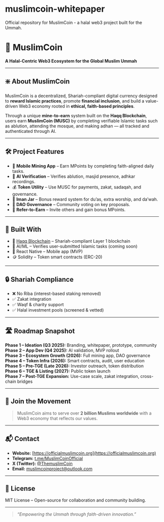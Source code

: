 # muslimcoin-whitepaper
Official repository for MuslimCoin - a halal web3 project built for the Ummah. 
# 🕌 MuslimCoin

**A Halal-Centric Web3 Ecosystem for the Global Muslim Ummah**

---

## ❇️ About MuslimCoin

MuslimCoin is a decentralized, Shariah-compliant digital currency designed to **reward Islamic practices**, promote **financial inclusion**, and build a value-driven Web3 economy rooted in **ethical, faith-based principles**.

Through a unique **mine-to-earn** system built on the **Haqq Blockchain**, users earn **MuslimCoin (MUSC)** by completing verifiable Islamic tasks such as ablution, attending the mosque, and making adhan — all tracked and authenticated through AI.

---

## 🛠️ Project Features

- 📱 **Mobile Mining App** – Earn MPoints by completing faith-aligned daily tasks.
- 🤖 **AI Verification** – Verifies ablution, masjid presence, adhkar recordings.
- 💰 **Token Utility** – Use MUSC for payments, zakat, sadaqah, and governance.
- 🎁 **Iman Jar** – Bonus reward system for du’as, extra worship, and da’wah.
- 🌙 **DAO Governance** – Community voting on key proposals.
- 📢 **Refer-to-Earn** – Invite others and gain bonus MPoints.

---

## 🧩 Built With

- 🔗 [Haqq Blockchain](https://haqq.network) – Shariah-compliant Layer 1 blockchain
- 🧠 AI/ML – Verifies user-submitted Islamic tasks (coming soon)
- 📱 React Native – Mobile app (MVP)
- 🪙 Solidity – Token smart contracts (ERC-20)

---

## 🔒 Shariah Compliance

- ❌ No Riba (interest-based staking removed)
- ✅ Zakat integration
- ✅ Waqf & charity support
- ✅ Halal investment pools (screened & vetted)

---

## 🛣️ Roadmap Snapshot

**Phase 1 – Ideation (Q3 2025):** Branding, whitepaper, prototype, community  
**Phase 2 – App Dev (Q4 2025):** AI validation, MVP rollout  
**Phase 3 – Ecosystem Growth (2026):** Full mining app, DAO governance  
**Phase 4 – Token Infra (2026):** Smart contracts, audit, user education  
**Phase 5 – Pre-TGE (Late 2026):** Investor outreach, token distribution  
**Phase 6 – TGE & Listing (2027):** Public token launch  
**Phase 7 – Post-TGE Expansion:** Use-case scale, zakat integration, cross-chain bridges

---

## 🤝 Join the Movement

> MuslimCoin aims to serve over **2 billion Muslims worldwide** with a Web3 economy that reflects our values.

---

## 📬 Contact

- **Website:** [https://officialmuslimcoin.org](https://officialmuslimcoin.org)
- **Telegram:** [t.me/MuslimCoinOfficial](https://t.me/MuslimCoinOfficial)
- **X (Twitter):** [@ThemuslimCoin](https://twitter.com/MuslimCoinApp)
- **Email:** muslimcoinproject@outlook.com

---

## 📜 License

MIT License – Open-source for collaboration and community building.

---

> _“Empowering the Ummah through faith-driven innovation.”_

